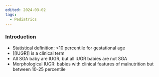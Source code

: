 ```yaml
---
edited: 2024-03-02
tags:
  - Pediatrics
---
```

### Introduction
- Statistical definition: <10 percentile for gestational age
- [[IUGR]] is a clinical term
- All SGA baby are IUGR, but all IUGR babies are not SGA
- Morphological IUGR: babies with clinical features of malnutrition but between 10-25 percentile 